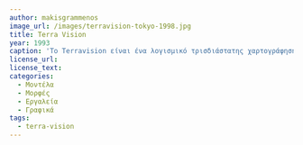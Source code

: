 ```yaml
---
author: makisgrammenos  
image_url: /images/terravision-tokyo-1998.jpg
title: Terra Vision
year: 1993
caption: 'Το Terravision είναι ένα λογισμικό τρισδιάστατης χαρτογράφησης που αναπτύχθηκε το 1993 από τη γερμανική εταιρεία ART+COM στο Βερολίνο ως "δικτυακή εικονική αναπαράσταση της γης με βάση δορυφορικές εικόνες, αεροφωτογραφίες, δεδομένα υψομέτρου και αρχιτεκτονικά δεδομένα". Η ανάπτυξη του έργου υποστηρίχθηκε από την Deutsche Post (σήμερα Deutsche Telekom). Το 2014, η ART+COM κατέθεσε αγωγή κατά της Google, ισχυριζόμενη ότι το προϊόν της Google Earth του 2001 παραβίαζε τα δικαιώματα ευρεσιτεχνίας της Terravision του 1995. Έχασε τον Μάιο του 2016, καθώς οι ένορκοι του Περιφερειακού Δικαστηρίου των Ηνωμένων Πολιτειών για την Περιφέρεια του Delaware έκριναν υπέρ της Google. Έχασε επίσης στην έφεση στο Εφετείο του Ομοσπονδιακού Κυκλώματος το 2017.'
license_url: 
license_text: 
categories:
  - Μοντέλα
  - Μορφές
  - Εργαλεία
  - Γραφικά  
tags:
  - terra-vision 
---
```

